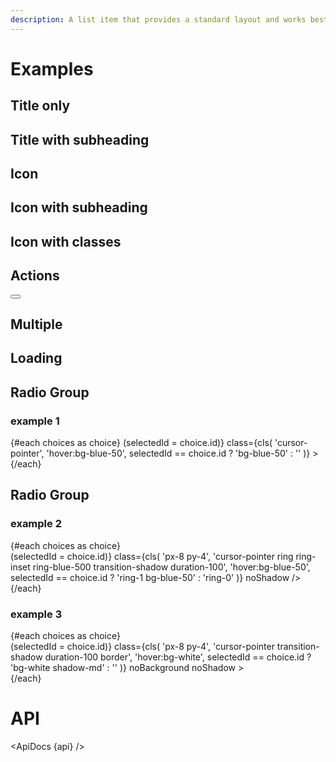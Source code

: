 ```yaml
---
description: A list item that provides a standard layout and works best with multiple instances in the same parent element.
---
```


<script lang="ts">
	import { mdiAccount, mdiChevronRight } from '@mdi/js';

	import api from '$lib/components/ListItem.svelte?raw&sveld';
  import ApiDocs from '$lib/components/ApiDocs.svelte';

	import Button from '$lib/components/Button.svelte';
	import Checkbox from '$lib/components/Checkbox.svelte';
	import Icon from '$lib/components/Icon.svelte';
	import ListItem from '$lib/components/ListItem.svelte';
	import Preview from '$lib/components/Preview.svelte';
	import Radio from '$lib/components/Radio.svelte';
	import { cls } from '$lib/utils/styles';

	let selectedId = 1;
	const choices = [
		{ id: 1, name: 'Allow all actions', description: 'Any action can be used, regardless of who authored it or where it is defined.' },
		{ id: 2, name: 'Disable actions', description: 'The Actions tab is hidden and no workflows can run.' },
		{ id: 3, name: 'Allow local actions only', description: 'Only actions defined in a repository within techniq can be used.' },
		{ id: 4, name: 'Allow select actions', description: 'Only actions that match specified criteria, plus actions defined in a repository within techniq, can be used.' },
	]
</script>

# Examples

## Title only

<Preview>
	<ListItem title="Title" />
</Preview>

## Title with subheading

<Preview>
	<ListItem title="Title" subheading="Subheading" />
</Preview>

## Icon

<Preview>
	<ListItem title="Title" icon={mdiAccount} />
</Preview>

## Icon with subheading

<Preview>
	<ListItem title="Title" subheading="Subheading" icon={mdiAccount} />
</Preview>

## Icon with classes

<Preview>
  <ListItem
    title="Title"
    subheading="Subheading"
    icon={mdiAccount}
    avatar={{ class: 'bg-gray-400 text-white/90' }}
  />
</Preview>

## Actions

<Preview>
  <ListItem title="Title">
    <div slot="actions">
      <Button icon={mdiChevronRight} class="p-2 text-black/50" />
    </div>
  </ListItem>
</Preview>

## Multiple

<Preview>
	<ListItem title="Title" />
	<ListItem title="Title" />
	<ListItem title="Title" />
	<ListItem title="Title" />
</Preview>

## Loading

<Preview>
	<ListItem title="Title" subheading="Subheading" />
	<ListItem title="Title" subheading="Subheading" />
	<ListItem title="Title" subheading="Subheading" loading />
	<ListItem title="Title" subheading="Subheading" />
</Preview>

## Radio Group

### example 1

<Preview>
	<div class="rounded border">
		{#each choices as choice}
			<ListItem
				title={choice.name}
				subheading={choice.description}
				on:click={() => (selectedId = choice.id)}
				class={cls(
					'cursor-pointer',
					'hover:bg-blue-50',
					selectedId == choice.id ? 'bg-blue-50' : ''
				)}
			>
				<div slot="avatar" class="contents">
					<Radio checked={selectedId === choice.id} />
				</div>
			</ListItem>
		{/each}
	</div>
</Preview>

## Radio Group

### example 2

<Preview>
	<div class="grid gap-4">
		{#each choices as choice}
			<div class="elevation-1 rounded">
				<ListItem
					title={choice.name}
					subheading={choice.description}
					on:click={() => (selectedId = choice.id)}
					class={cls(
						'px-8 py-4',
						'cursor-pointer ring ring-inset ring-blue-500 transition-shadow duration-100',
						'hover:bg-blue-50',
						selectedId == choice.id ? 'ring-1 bg-blue-50' : 'ring-0'
					)}
					noShadow
				/>
			</div>
		{/each}
	</div>
</Preview>

### example 3

<Preview>
	<div class="grid gap-4 bg-gray-100 p-4">
		{#each choices as choice}
			<div>
				<ListItem
					title={choice.name}
					subheading={choice.description}
					on:click={() => (selectedId = choice.id)}
					class={cls(
						'px-8 py-4',
						'cursor-pointer transition-shadow duration-100 border',
						'hover:bg-white',
						selectedId == choice.id ? 'bg-white shadow-md' : ''
					)}
					noBackground
					noShadow
				>
					<div slot="actions">
						<Checkbox circle dense checked={selectedId == choice.id} />
					</div>
				</ListItem>
			</div>
		{/each}
	</div>
</Preview>

# API

<ApiDocs {api} />
